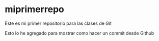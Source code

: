 # miprimerrepo
Este es mi primer repositorio para las clases de Git

Esto lo he agregado para mostrar como hacer un commit desde Github
